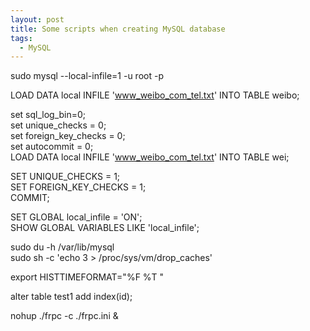 ```yaml
---
layout: post
title: Some scripts when creating MySQL database
tags:
  - MySQL
---
```


sudo mysql --local-infile=1 -u root -p

LOAD DATA local INFILE 'www_weibo_com_tel.txt' INTO TABLE weibo;


set sql_log_bin=0;  
set unique_checks = 0;  
set foreign_key_checks = 0;  
set autocommit = 0;  
LOAD DATA local INFILE 'www_weibo_com_tel.txt' INTO TABLE wei;  

SET UNIQUE_CHECKS = 1;  
SET FOREIGN_KEY_CHECKS = 1;  
COMMIT;


SET GLOBAL local_infile = 'ON';  
SHOW GLOBAL VARIABLES LIKE 'local_infile';

sudo du -h /var/lib/mysql  
sudo sh -c 'echo 3 > /proc/sys/vm/drop_caches'

export HISTTIMEFORMAT="%F %T "

alter table test1 add index(id);

nohup ./frpc -c ./frpc.ini &
